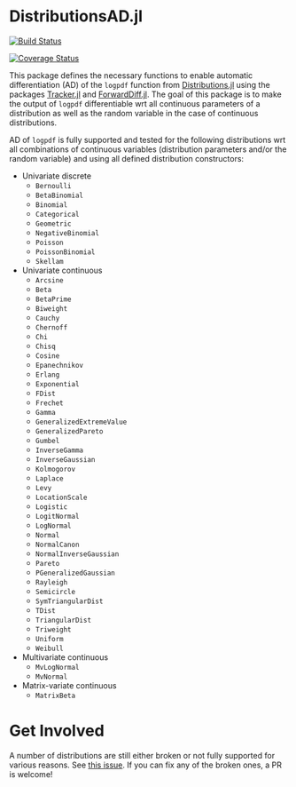 # DistributionsAD.jl

[![Build Status](https://travis-ci.org/TuringLang/DistributionsAD.jl.svg?branch=master)](https://travis-ci.org/TuringLang/DistributionsAD.jl)

[![Coverage Status](https://coveralls.io/repos/github/TuringLang/DistributionsAD.jl/badge.svg?branch=master)](https://coveralls.io/github/TuringLang/DistributionsAD.jl?branch=master)


This package defines the necessary functions to enable automatic differentiation (AD) of the `logpdf` function from [Distributions.jl](https://github.com/JuliaStats/Distributions.jl) using the packages [Tracker.jl](https://github.com/FluxML/Tracker.jl) and [ForwardDiff.jl](https://github.com/JuliaDiff/ForwardDiff.jl). The goal of this package is to make the output of `logpdf` differentiable wrt all continuous parameters of a distribution as well as the random variable in the case of continuous distributions.

AD of `logpdf` is fully supported and tested for the following distributions wrt all combinations of continuous variables (distribution parameters and/or the random variable) and using all defined distribution constructors:
- Univariate discrete
    - `Bernoulli`
    - `BetaBinomial`
    - `Binomial`
    - `Categorical`
    - `Geometric`
    - `NegativeBinomial`
    - `Poisson`
    - `PoissonBinomial`
    - `Skellam`
- Univariate continuous
    - `Arcsine`
    - `Beta`
    - `BetaPrime`
    - `Biweight`
    - `Cauchy`
    - `Chernoff`
    - `Chi`
    - `Chisq`
    - `Cosine`
    - `Epanechnikov`
    - `Erlang`
    - `Exponential`
    - `FDist`
    - `Frechet`
    - `Gamma`
    - `GeneralizedExtremeValue`
    - `GeneralizedPareto`
    - `Gumbel`
    - `InverseGamma`
    - `InverseGaussian`
    - `Kolmogorov`
    - `Laplace`
    - `Levy`
    - `LocationScale`
    - `Logistic`
    - `LogitNormal`
    - `LogNormal`
    - `Normal`
    - `NormalCanon`
    - `NormalInverseGaussian`
    - `Pareto`
    - `PGeneralizedGaussian`
    - `Rayleigh`
    - `Semicircle`
    - `SymTriangularDist`
    - `TDist`
    - `TriangularDist`
    - `Triweight`
    - `Uniform`
    - `Weibull`
- Multivariate continuous
    - `MvLogNormal`
    - `MvNormal`
- Matrix-variate continuous
    - `MatrixBeta`

# Get Involved

A number of distributions are still either broken or not fully supported for various reasons. See [this issue](https://github.com/TuringLang/DistributionsAD.jl/issues/2). If you can fix any of the broken ones, a PR is welcome!
